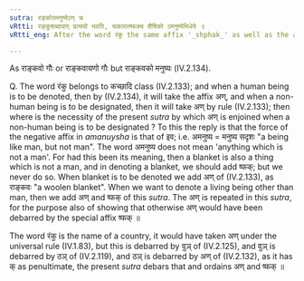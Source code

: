 ```yaml
---
sutra: रङ्कोरमनुष्येऽण् च
vRtti: रङ्कुशब्दादण् प्रत्ययो भवति, चकारात्ष्फक्च शैषिको ऽमनुष्येभिधेये ॥
vRtti_eng: After the word रंकु the same affix '_shphak_' as well as the affix अण् is added, in the remaining senses, when the meaning is a non-human being.

---
```

As राङ्कवो गौः or राङ्कवायणो गौः but राङ्कवको मनुष्यः (IV.2.134).

Q. The word रंकु belongs to कच्छादि class (IV.2.133); and when a human being is to be denoted, then by (IV.2.134), it will take the affix अण्, and when a non-human being is to be designated, then it will take अण् by rule (IV.2.133); then where is the necessity of the present _sutra_ by which अण् is enjoined when a non-human being is to be designated ? To this the reply is that the force of the negative affix in _amanuysha_ is that of इव; i.e. अमनुष्य = मनुष्य सदृशः "a being like man, but not man". The word अमनुष्य does not mean 'anything which is not a man'. For had this been its meaning, then a blanket is also a thing which is not a man, and in denoting a blanket, we should add ष्फक्; but we never do so. When blanket is to be denoted we add अण् of (IV.2.133), as राङ्कवः "a woolen blanket". When we want to denote a living being other than man, then we add अण् and ष्फक् of this _sutra_. The अण् is repeated in this _sutra_, for the purpose also of showing that otherwise अण् would have been debarred by the special affix ष्फक् ॥ 

The word रंकु is the name of a country, it would have taken अण् under the universal rule (IV.1.83), but this is debarred by वुञ् of (IV.2.125), and वुञ् is debarred by ठञ् of (IV.2.119), and ठञ् is debarred by अण् of (IV.2.132), as it has क् as penultimate, the present _sutra_ debars that and ordains अण् and ष्फक् ॥